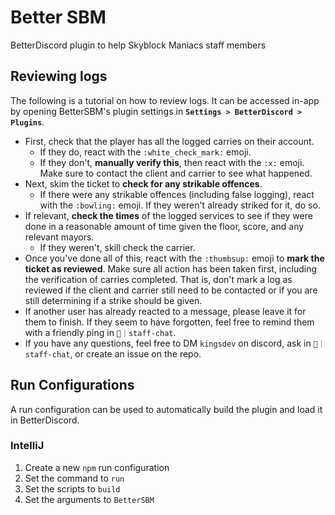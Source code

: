 # Better SBM
BetterDiscord plugin to help Skyblock Maniacs staff members

## Reviewing logs
The following is a tutorial on how to review logs.  It can be accessed in-app by opening BetterSBM's plugin settings in **`Settings > BetterDiscord > Plugins`**.

- First, check that the player has all the logged carries on their account.
    - If they do, react with the `:white_check_mark:` emoji.
    - If they don't, **manually verify this**, then react with the `:x:` emoji.  Make sure to contact the client and carrier to see what happened.
- Next, skim the ticket to **check for any strikable offences**.
    - If there were any strikable offences (including false logging), react with the `:bowling:` emoji.  If they weren't already striked for it, do so.
- If relevant, **check the times** of the logged services to see if they were done in a reasonable amount of time given the floor, score, and any relevant mayors.
    - If they weren't, skill check the carrier.
- Once you've done all of this, react with the `:thumbsup:` emoji to **mark the ticket as reviewed**.  Make sure all action has been taken first, including the verification of carries completed.  That is, don't mark a log as reviewed if the client and carrier still need to be contacted or if you are still determining if a strike should be given.
- If another user has already reacted to a message, please leave it for them to finish.  If they seem to have forgotten, feel free to remind them with a friendly ping in ⁠`💬｜staff-chat`.
- If you have any questions, feel free to DM `kingsdev` on discord, ask in `⁠💬｜staff-chat`, or create an issue on the repo.

## Run Configurations
A run configuration can be used to automatically build the plugin and load it in BetterDiscord.

### IntelliJ
1. Create a new `npm` run configuration
2. Set the command to `run`
3. Set the scripts to `build`
4. Set the arguments to `BetterSBM`

